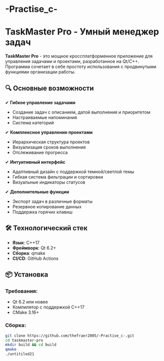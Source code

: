 # -Practise_c-
# TaskMaster Pro - Умный менеджер задач


**TaskMaster Pro** - это мощное кроссплатформенное приложение для управления задачами и проектами, разработанное на Qt/C++. Программа сочетает в себе простоту использования с продвинутыми функциями организации работы.

## 🔍 Основные возможности

✔ **Гибкое управление задачами**  
- Создание задач с описанием, датой выполнения и приоритетом  
- Настраиваемые напоминания  
- Система категорий  

✔ **Комплексное управление проектами**  
- Иерархическая структура проектов  
- Визуализация сроков выполнения  
- Отслеживание прогресса  

✔ **Интуитивный интерфейс**  
- Адаптивный дизайн с поддержкой темной/светлой темы  
- Гибкая система фильтрации и сортировки  
- Визуальные индикаторы статусов  

✔ **Дополнительные функции**  
- Экспорт задач в различные форматы  
- Резервное копирование данных  
- Поддержка горячих клавиш  

## 🛠 Технологический стек

- **Язык**: C++17  
- **Фреймворк**: Qt 6.2+  
- **Сборка**: qmake  
- **CI/CD**: GitHub Actions  

## 📦 Установка

### Требования:
- Qt 6.2 или новее
- Компилятор с поддержкой C++17
- CMake 3.16+

### Сборка:
```bash
git clone https://github.com/thefraer2005/-Practise_c-.git
cd taskmaster-pro
mkdir build && cd build
qmake
./untitiled21
